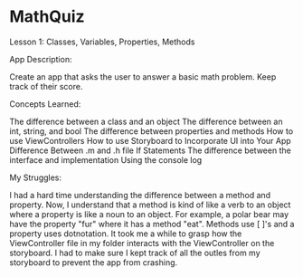 # MathQuiz
Lesson 1: Classes, Variables, Properties, Methods

App Description: 

Create an app that asks the user to answer a basic math problem. Keep track of their score.

Concepts Learned: 

The difference between a class and an object
The difference between an int, string, and bool
The difference between properties and methods
How to use ViewControllers
How to use Storyboard to Incorporate UI into Your App
Difference Between .m and .h file
If Statements 
The difference between the interface and implementation
Using the console log

My Struggles:

I had a hard time understanding the difference between a method and property. Now, I understand that a method is kind of like a verb to an object where a property is like a noun to an object. For example, a polar bear may have the property "fur" where it has a method "eat". Methods use [ ]'s and a property uses dotnotation. It took me a while to grasp how the ViewController file in my folder interacts with the ViewController on the storyboard. I had to make sure I kept track of all the outles from my storyboard to prevent the app from crashing.
